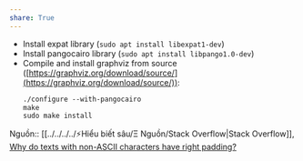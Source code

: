 ```yaml
---
share: True
---
```

- Install expat library (`sudo apt install libexpat1-dev`)
- Install pangocairo library (`sudo apt install libpango1.0-dev`)
- Compile and install graphviz from source ([https://graphviz.org/download/source/](https://graphviz.org/download/source/)):
    ```xml
    ./configure --with-pangocairo
    make
    sudo make install
    ```
Nguồn:: [[../../../../⚡Hiểu biết sâu/Ξ Nguồn/Stack Overflow|Stack Overflow]], [Why do texts with non-ASCII characters have right padding?](https://stackoverflow.com/a/76630218/3416774)